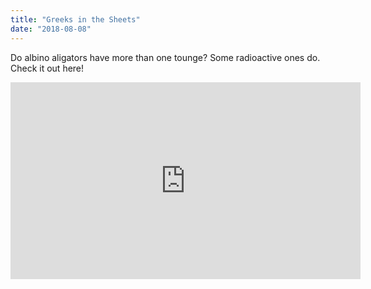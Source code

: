 ```yaml
---
title: "Greeks in the Sheets"
date: "2018-08-08"
---
```


Do albino aligators have more than one tounge? Some radioactive ones do. Check it out here!

<iframe width="560" height="315" src="https://www.youtube.com/embed/4SZl1r2O_bY" frameborder="0" allowfullscreen></iframe>